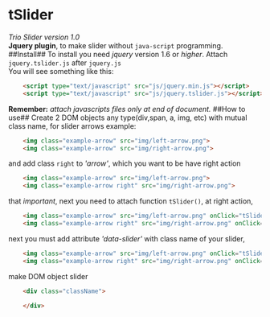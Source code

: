 tSlider
=======
*Trio Slider version 1.0*<br>
**Jquery plugin**, to make slider without ```java-script``` programming.<br>
##Install##
To install you need *jquery* version 1.6 or *higher*. Attach ```jquery.tslider.js``` after ```jquery.js```<br>
You will see something like this:
```html
    <script type="text/javascript" src="js/jquery.min.js"></script>
    <script type="text/javascript" src="js/jquery.tslider.js"></script>
```
**Remember:** *attach javascripts files only at end of document.*
##How to use##
Create 2 DOM objects any type(div,span, a, img, etc) with mutual class name, for slider arrows example:
```html
    <img class="example-arrow" src="img/left-arrow.png">
    <img class="example-arrow" src="img/right-arrow.png">
```
and add class ```right``` to *'arrow'*, which you want to be have right action
```html
    <img class="example-arrow" src="img/left-arrow.png">
    <img class="example-arrow right" src="img/right-arrow.png">
```
that *important*, next you need to attach function ```tSlider()```, at right action,
```html
    <img class="example-arrow" src="img/left-arrow.png" onClick="tSlider()">
    <img class="example-arrow right" src="img/right-arrow.png" onClick="tSlider()">
```
next you must add attribute *'data-slider'* with class name of your slider,
```html
    <img class="example-arrow" src="img/left-arrow.png" onClick="tSlider()" data-slider='slider-className'>
    <img class="example-arrow right" src="img/right-arrow.png" onClick="tSlider()" data-slider='slider-className'>
```
make DOM object slider<br>
```html
    <div class="className">
        
    </div>
```
